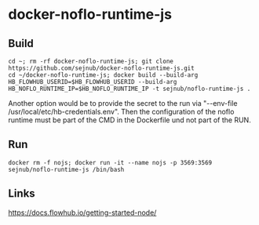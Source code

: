# docker-noflo-runtime-js



## Build
    cd ~; rm -rf docker-noflo-runtime-js; git clone https://github.com/sejnub/docker-noflo-runtime-js.git
    cd ~/docker-noflo-runtime-js; docker build --build-arg HB_FLOWHUB_USERID=$HB_FLOWHUB_USERID --build-arg HB_NOFLO_RUNTIME_IP=$HB_NOFLO_RUNTIME_IP -t sejnub/noflo-runtime-js .

Another option would be to provide the secret to the run via "--env-file /usr/local/etc/hb-credentials.env". Then the configuration of the noflo runtime must be part of the CMD in the Dockerfile und not part of the RUN.

## Run
    docker rm -f nojs; docker run -it --name nojs -p 3569:3569 sejnub/noflo-runtime-js /bin/bash


## Links
https://docs.flowhub.io/getting-started-node/
